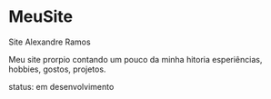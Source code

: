 # MeuSite
Site Alexandre Ramos

<p>Meu site prorpio contando um pouco da minha hitoria esperiências, hobbies, gostos, projetos.<p>

status: em desenvolvimento
